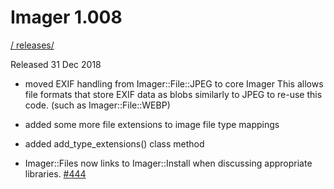 # Imager 1.008

[ / ](..) [releases/](./)

Released 31 Dec 2018

- moved EXIF handling from Imager::File::JPEG to core Imager This allows file formats that store EXIF data as blobs similarly to JPEG to re-use this code. (such as Imager::File::WEBP)

- added some more file extensions to image file type mappings

- added add_type_extensions() class method

- Imager::Files now links to Imager::Install when discussing appropriate libraries. [#444](https://github.com/tonycoz/imager/issues/444)